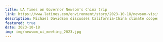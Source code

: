 ```yaml
---
title: LA Times on Governor Newsom's China trip
link: https://www.latimes.com/environment/story/2023-10-18/newsom-visits-china-to-promote-cooperation-on-climate-change
description: Michael Davidson discusses California-China climate cooperation
featured: true
date: 2023-10-18
img: img/newsom_xi_meeting_2023.jpg
---
```

